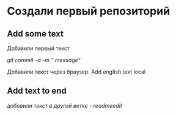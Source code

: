 # Создали первый репозиторий
##  Add some text
Добавили первый текст

*git commit -a -m " message"*

Добавили текст через браузер. Add english text local

## Add text to end

*добавили текст в другой ветке - readmeedit*